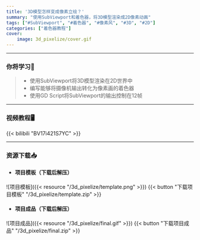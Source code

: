 ```yaml
---
title: '3D模型怎样变成像素立绘？'
summary: "使用SubViewport和着色器，将3D模型渲染成2D像素动画"
tags: ["#SubViewport", "#着色器", "#像素风", "#3D", "#2D"]
categories: ["着色器教程"]
cover:
    image: 3d_pixelize/cover.gif
---
```


---
### 你将学习📖
>- 使用SubViewport将3D模型渲染在2D世界中
>- 编写能够将摄像机输出转化为像素画的着色器
>- 使用GD Script将SubViewport的输出控制在12帧

---

### 视频教程🖥️
{{< bilibili "BV17i421S7YC" >}}

---

### 资源下载📥
- #### 项目模板（下载后解压）
![项目模板]({{< resource "/3d_pixelize/template.png" >}})
{{< button "下载项目模板" "/3d_pixelize/template.zip" >}}

- #### 项目成品（下载后解压）
![项目成品]({{< resource "/3d_pixelize/final.gif" >}})
{{< button "下载项目成品" "/3d_pixelize/final.zip" >}}


